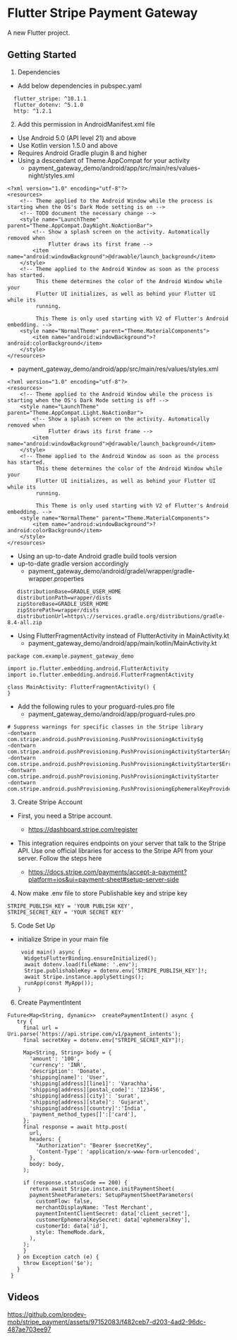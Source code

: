 # Flutter Stripe Payment Gateway

A new Flutter project.

## Getting Started

1. Dependencies
- Add below dependencies in pubspec.yaml

```
  flutter_stripe: ^10.1.1
  flutter_dotenv: ^5.1.0
  http: ^1.2.1
```
2. Add this permission in AndroidManifest.xml file
  - Use Android 5.0 (API level 21) and above
  - Use Kotlin version 1.5.0 and above
  - Requires Android Gradle plugin 8 and higher
  - Using a descendant of Theme.AppCompat for your activity
    - payment_gateway_demo/android/app/src/main/res/values-night/styles.xml
```
<?xml version="1.0" encoding="utf-8"?>
<resources>
    <!-- Theme applied to the Android Window while the process is starting when the OS's Dark Mode setting is on -->
    <!-- TODO document the necessary change -->
    <style name="LaunchTheme" parent="Theme.AppCompat.DayNight.NoActionBar">
        <!-- Show a splash screen on the activity. Automatically removed when
             Flutter draws its first frame -->
        <item name="android:windowBackground">@drawable/launch_background</item>
    </style>
    <!-- Theme applied to the Android Window as soon as the process has started.
         This theme determines the color of the Android Window while your
         Flutter UI initializes, as well as behind your Flutter UI while its
         running.
         
         This Theme is only used starting with V2 of Flutter's Android embedding. -->
    <style name="NormalTheme" parent="Theme.MaterialComponents">
        <item name="android:windowBackground">?android:colorBackground</item>
    </style>
</resources>
```
  - payment_gateway_demo/android/app/src/main/res/values/styles.xml
```
<?xml version="1.0" encoding="utf-8"?>
<resources>
    <!-- Theme applied to the Android Window while the process is starting when the OS's Dark Mode setting is off -->
    <style name="LaunchTheme" parent="Theme.AppCompat.Light.NoActionBar">
        <!-- Show a splash screen on the activity. Automatically removed when
             Flutter draws its first frame -->
        <item name="android:windowBackground">@drawable/launch_background</item>
    </style>
    <!-- Theme applied to the Android Window as soon as the process has started.
         This theme determines the color of the Android Window while your
         Flutter UI initializes, as well as behind your Flutter UI while its
         running.

         This Theme is only used starting with V2 of Flutter's Android embedding. -->
    <style name="NormalTheme" parent="Theme.MaterialComponents">
        <item name="android:windowBackground">?android:colorBackground</item>
    </style>
</resources>
```
 - Using an up-to-date Android gradle build tools version
 -  up-to-date gradle version accordingly
    - payment_gateway_demo/android/gradel/wrapper/gradle-wrapper.properties
```
   distributionBase=GRADLE_USER_HOME
   distributionPath=wrapper/dists
   zipStoreBase=GRADLE_USER_HOME
   zipStorePath=wrapper/dists
   distributionUrl=https\://services.gradle.org/distributions/gradle-8.4-all.zip
```
- Using FlutterFragmentActivity instead of FlutterActivity in MainActivity.kt
  - payment_gateway_demo/android/app/main/kotlin/MainActivity.kt
```
package com.example.payment_gateway_demo

import io.flutter.embedding.android.FlutterActivity
import io.flutter.embedding.android.FlutterFragmentActivity

class MainActivity: FlutterFragmentActivity() {
}
```
- Add the following rules to your proguard-rules.pro file
  -  payment_gateway_demo/android/app/proguard-rules.pro
```
# Suppress warnings for specific classes in the Stripe library
-dontwarn com.stripe.android.pushProvisioning.PushProvisioningActivity$g
-dontwarn com.stripe.android.pushProvisioning.PushProvisioningActivityStarter$Args
-dontwarn com.stripe.android.pushProvisioning.PushProvisioningActivityStarter$Error
-dontwarn com.stripe.android.pushProvisioning.PushProvisioningActivityStarter
-dontwarn com.stripe.android.pushProvisioning.PushProvisioningEphemeralKeyProvider
```

3. Create Stripe Account
- First, you need a Stripe account.
   - https://dashboard.stripe.com/register

- This integration requires endpoints on your server that talk to the Stripe API. Use one official libraries for access to the Stripe API from your server.
   Follow the steps here
  - https://docs.stripe.com/payments/accept-a-payment?platform=ios&ui=payment-sheet#setup-server-side
 
4. Now make .env file to store Publishable key and stripe key
```
STRIPE_PUBLISH_KEY = 'YOUR PUBLISH KEY',
STRIPE_SECRET_KEY = 'YOUR SECRET KEY'
```

5. Code Set Up
- initialize Stripe in your main file
  ```
   void main() async {
    WidgetsFlutterBinding.ensureInitialized();
    await dotenv.load(fileName: '.env');
    Stripe.publishableKey = dotenv.env['STRIPE_PUBLISH_KEY']!;
    await Stripe.instance.applySettings();
    runApp(const MyApp());
  }
  ```
6. Create PaymentIntent
 ```
 Future<Map<String, dynamic>>  createPaymentIntent() async {
    try {
      final url = Uri.parse('https://api.stripe.com/v1/payment_intents');
      final secretKey = dotenv.env["STRIPE_SECRET_KEY"]!;

      Map<String, String> body = {
        'amount': '100',
        'currency': 'INR',
        'description': 'Donate',
        'shipping[name]': 'User',
        'shipping[address][line1]': 'Varachha',
        'shipping[address][postal_code]': '123456',
        'shipping[address][city]': 'surat',
        'shipping[address][state]': 'Gujarat',
        'shipping[address][country]':'India',
        'payment_method_types[]':['card'],
      };
      final response = await http.post(
        url,
        headers: {
          "Authorization": "Bearer $secretKey",
          'Content-Type': 'application/x-www-form-urlencoded',
        },
        body: body,
      );

      if (response.statusCode == 200) {
        return await Stripe.instance.initPaymentSheet(
        paymentSheetParameters: SetupPaymentSheetParameters(
          customFlow: false,
          merchantDisplayName: 'Test Merchant',
          paymentIntentClientSecret: data['client_secret'],
          customerEphemeralKeySecret: data['ephemeralKey'],
          customerId: data['id'],
          style: ThemeMode.dark,
        ),
      );
      }
    } on Exception catch (e) {
      throw Exception('$e');
    }
  }
 ```


## Videos

https://github.com/prodev-mob/stripe_payment/assets/97152083/f482ceb7-d203-4ad2-96dc-487ae703ee97

